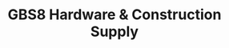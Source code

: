 ---
title: "GBS8 Hardware & Construction Supply"
url: /rosario/gbs8-hardware-und-construction-supply/
shop: Baustoffe
---